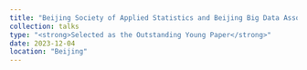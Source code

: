 ```yaml
---
title: "Beijing Society of Applied Statistics and Beijing Big Data Association 2023 Academic Symposium"
collection: talks
type: "<strong>Selected as the Outstanding Young Paper</strong>"
date: 2023-12-04
location: "Beijing"
---
```

